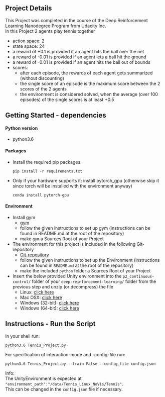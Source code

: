 ## Project Details
This Project was completed in the course of the Deep Reinforcement Learning Nanodegree Program from Udacity Inc. \
In this Project 2 agents play tennis together
- action space: 2
- state space: 24
- a reward of +0.1 is provided if an agent hits the ball over the net
- a reward of -0.01 is provided if an agent lets a ball hit the ground
- a reward of -0.01 is provided if an agent hits the ball out of bounds
- scores:
  - after each episode, the rewards of each agent gets summarized (without discounting)
  - the single score of an episode is the maximum score between the 2 scores of the 2 agents
  - the environment is considered solved, when the average (over 100 episodes) of the single scores is at least +0.5
## Getting Started - dependencies

#### Python version
- python3.6
#### Packages
- Install the required pip packages:
  ```
  pip install -r requirements.txt
  ```

- Only if your hardware supports it: install pytorch_gpu (otherwise skip it since torch will be installed with the environment anyway)  
  ```
  conda install pytorch-gpu
  ```
#### Environment
- Install gym 
  - [gym](https://github.com/openai/gym) 
  - follow the given instructions to set up gym (instructions can be found in README.md at the root of the repository)
  - make `gym` a Sources Root of your Project
- The environment for this project is included in the following Git-repository
  - [Git-repository](https://github.com/udacity/deep-reinforcement-learning#dependencies)
  - follow the given instructions to set up the Environment (instructions can be found in `README.md` at the root of the repository)
  - make the included `python` folder a Sources Root of your Project
- Insert the below provided Unity environment into the `p2_continuous-control/` folder of your `deep-reinforcement-learning/` folder from the previous step and unzip (or decompress) the file
  - Linux: [click here](https://s3-us-west-1.amazonaws.com/udacity-drlnd/P3/Tennis/Tennis_Linux.zip)
  - Mac OSX: [click here](https://s3-us-west-1.amazonaws.com/udacity-drlnd/P3/Tennis/Tennis.app.zip)
  - Windows (32-bit): [click here](https://s3-us-west-1.amazonaws.com/udacity-drlnd/P3/Tennis/Tennis_Windows_x86.zip)
  - Windows (64-bit): [click here](https://s3-us-west-1.amazonaws.com/udacity-drlnd/P3/Tennis/Tennis_Windows_x86_64.zip)
## Instructions - Run the Script
In your shell run:
```
python3.6 Tennis_Project.py
```
For specification of interaction-mode and -config-file run:
```
python3.6 Tennis_Project.py --train False --config_file config.json
```
Info: \
The UnityEnvironment is expected at `"environment_path":"/data/Tennis_Linux_NoVis/Tennis"`. \
This can be changed in the `config.json` file if necessary.
